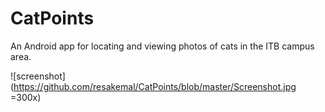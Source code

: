 # CatPoints
An Android app for locating and viewing photos of cats in the ITB campus area.

![screenshot](https://github.com/resakemal/CatPoints/blob/master/Screenshot.jpg =300x)
